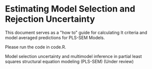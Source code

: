 # Estimating Model Selection and Rejection Uncertainty

This document serves as a "how to" guide for calculating It criteria and model averaged predictions for PLS-SEM Models.

Please run the code in code.R.

Model selection uncertainty and multimodel inference in partial least squares structural equation modeling (PLS-SEM) (Under review)
